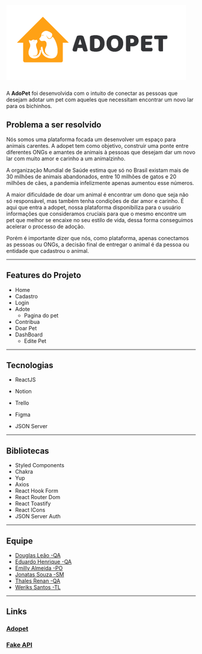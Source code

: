 # ![Adopet](src/assets/Logo.svg)

A **AdoPet** foi desenvolvida com o intuito de conectar as pessoas que desejam adotar um pet com aqueles que necessitam encontrar um novo lar para os bichinhos.

## Problema a ser resolvido

Nós somos uma plataforma focada um desenvolver um espaço para animais carentes. A adopet tem como objetivo, construir uma ponte entre diferentes ONGs e amantes de animais à pessoas que desejam dar um novo lar com muito amor e carinho a um animalzinho.

A organização Mundial de Saúde estima que só no Brasil existam mais de 30 milhões de animais abandonados, entre 10 milhões de gatos e 20 milhões de cães, a pandemia infelizmente apenas aumentou esse números.

A maior dificuldade de doar um animal é encontrar um dono que seja não só responsável, mas também tenha condições de dar amor e carinho. É aqui que entra a adopet, nossa plataforma disponibiliza para o usuário informações que consideramos cruciais para que o mesmo encontre um pet que melhor se encaixe no seu estilo de vida, dessa forma conseguimos acelerar o processo de adoção.

Porém é importante dizer que nós, como plataforma, apenas conectamos as pessoas ou ONGs, a decisão final de entregar o animal é da pessoa ou entidade que cadastrou o animal.

---

## Features do Projeto

- Home
- Cadastro
- Login
- Adote
  - Pagina do pet
- Contribua
- Doar Pet
- DashBoard
  - Edite Pet

---

## Tecnologias

- ReactJS

- Notion

- Trello

- Figma

- JSON Server

---

## Bibliotecas

- Styled Components
- Chakra
- Yup
- Axios
- React Hook Form
- React Router Dom
- React Toastify
- React ICons
- JSON Server Auth

---

## Equipe

- [Douglas Leão -QA](https://github.com/elefantinhos2)
- [Eduardo Henrique -QA](https://github.com/HenriqueMts)
- [Emilly Almeida -PO](https://github.com/Emillyalmeida)
- [Jonatas Souza -SM](https://github.com/jotasouza)
- [Thales Renan -QA](https://github.com/thalesrenan)
- [Weriks Santos -TL](https://github.com/werikscs)

---

## Links

### [Adopet](https://adopet-m3.vercel.app/)

### [Fake API](https://github.com/werikscs/json-server-base)
